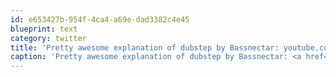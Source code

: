 ```yaml
---
id: e653427b-954f-4ca4-a69e-dad3382c4e45
blueprint: text
category: twitter
title: 'Pretty awesome explanation of dubstep by Bassnectar: youtube.com/watch?v=BFLe3M…'
caption: 'Pretty awesome explanation of dubstep by Bassnectar: <a href="http://www.youtube.com/watch?v=BFLe3MEDwv4" title="http://www.youtube.com/watch?v=BFLe3MEDwv4" class="link link_untco">youtube.com/watch?v=BFLe3M…</a>'
---
```

